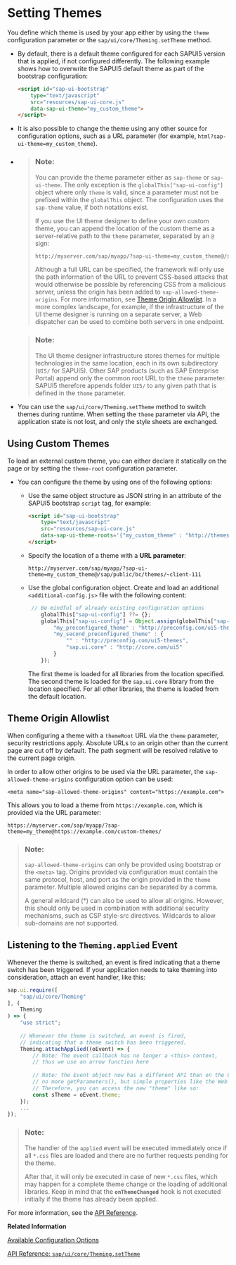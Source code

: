 <!-- loioe9fc648661d84ed89360bbec3ae02611 -->

# Setting Themes

You define which theme is used by your app either by using the `theme` configuration parameter or the `sap/ui/core/Theming.setTheme` method.

-   By default, there is a default theme configured for each SAPUI5 version that is applied, if not configured differently. The following example shows how to overwrite the SAPUI5 default theme as part of the bootstrap configuration:

    ```html
    <script id="sap-ui-bootstrap"
        type="text/javascript"
        src="resources/sap-ui-core.js"
        data-sap-ui-theme="my_custom_theme">
    </script>
    ```

-   It is also possible to change the theme using any other source for configuration options, such as a URL parameter \(for example, `html?sap-ui-theme=my_custom_theme`\).

-   > ### Note:  
    > You can provide the theme parameter either as `sap-theme` or `sap-ui-theme`. The only exception is the `globalThis["sap-ui-config"]` object where only `theme` is valid, since a parameter must not be prefixed within the `globalThis` object. The configuration uses the `sap-theme` value, if both notations exist.
    > 
    > If you use the UI theme designer to define your own custom theme, you can append the location of the custom theme as a server-relative path to the `theme` parameter, separated by an `@` sign:
    > 
    > ```html
    > http://myserver.com/sap/myapp/?sap-ui-theme=my_custom_theme@/sap/public/bc/themes/~client-111
    > ```
    > 
    > Although a full URL can be specified, the framework will only use the path information of the URL to prevent CSS-based attacks that would otherwise be possible by referencing CSS from a malicious server, unless the origin has been added to `sap-allowed-theme-origins`. For more information, see [Theme Origin Allowlist](setting-themes-e9fc648.md#loioe9fc648661d84ed89360bbec3ae02611__section_TOA). In a more complex landscape, for example, if the infrastructure of the UI theme designer is running on a separate server, a Web dispatcher can be used to combine both servers in one endpoint.

    > ### Note:  
    > The UI theme designer infrastructure stores themes for multiple technologies in the same location, each in its own subdirectory \(`UI5/` for SAPUI5\). Other SAP products \(such as SAP Enterprise Portal\) append only the common root URL to the `theme` parameter. SAPUI5 therefore appends folder `UI5/` to any given path that is defined in the `theme` parameter.

-   You can use the `sap/ui/core/Theming.setTheme` method to switch themes during runtime. When setting the `theme` parameter via API, the application state is not lost, and only the style sheets are exchanged.




## Using Custom Themes

To load an external custom theme, you can either declare it statically on the page or by setting the `theme-root` configuration parameter.

-   You can configure the theme by using one of the following options:

    -   Use the same object structure as JSON string in an attribute of the SAPUI5 bootstrap `script` tag, for example:

        ```html
        <script id="sap-ui-bootstrap" 
        	type="text/javascript"
        	src="resources/sap-ui-core.js"
        	data-sap-ui-theme-roots='{"my_custom_theme" : "http://themes.org/ui5"}'>
        </script>
        ```

    -   Specify the location of a theme with a **URL parameter**:

        ```
        http://myserver.com/sap/myapp/?sap-ui-theme=my_custom_theme@/sap/public/bc/themes/~client-111
        ```

    -   Use the global configuration object. Create and load an additional `<additional-config.js>` file with the following content:

        ```js
         // Be mindful of already existing configuration options
            globalThis["sap-ui-config"] ??= {};
            globalThis["sap-ui-config"] = Object.assign(globalThis["sap-ui-config"]["theme-roots"] || {}, {
                "my_preconfigured_theme" : "http://preconfig.com/ui5-themes",
                "my_second_preconfigured_theme" : {
                    "" : "http://preconfig.com/ui5-themes",
                    "sap.ui.core" : "http://core.com/ui5"
                }
            });
        ```

        The first theme is loaded for all libraries from the location specified. The second theme is loaded for the `sap.ui.core` library from the location specified. For all other libraries, the theme is loaded from the default location.





<a name="loioe9fc648661d84ed89360bbec3ae02611__section_TOA"/>

## Theme Origin Allowlist

When configuring a theme with a `themeRoot` URL via the `theme` parameter, security restrictions apply. Absolute URLs to an origin other than the current page are cut off by default. The path segment will be resolved relative to the current page origin.

In order to allow other origins to be used via the URL parameter, the `sap-allowed-theme-origins` configuration option can be used:

`<meta name="sap-allowed-theme-origins" content="https://example.com">`

This allows you to load a theme from `https://example.com`, which is provided via the URL parameter:

`https://myserver.com/sap/myapp/?sap-theme=my_theme@https://example.com/custom-themes/`

> ### Note:  
> `sap-allowed-theme-origins` can only be provided using bootstrap or the `<meta>` tag. Origins provided via configuration must contain the same protocol, host, and port as the origin provided in the `theme` parameter. Multiple allowed origins can be separated by a comma.
> 
> A general wildcard \(\*\) can also be used to allow all origins. However, this should only be used in combination with additional security mechanisms, such as CSP style-src directives. Wildcards to allow sub-domains are not supported.



## Listening to the `Theming.applied` Event

Whenever the theme is switched, an event is fired indicating that a theme switch has been triggered. If your application needs to take theming into consideration, attach an event handler, like this:

```js
sap.ui.require([
    "sap/ui/core/Theming"
], (
    Theming
) => {
    "use strict";
     
    // Whenever the theme is switched, an event is fired,
    // indicating that a theme switch has been triggered.
    Theming.attachApplied((oEvent) => {
        // Note: The event callback has no longer a <this> context,
        // thus we use an arrow function here
 
        // Note: the Event object now has a different API than on the Core facade:
        // no more getParameters(), but simple properties like the Web API events.
        // Therefore, you can access the new "theme" like so:
        const sTheme = oEvent.theme;
    });
    ...
});
```

> ### Note:  
> The handler of the `applied` event will be executed immediately once if all `*.css` files are loaded and there are no further requests pending for the theme.
> 
> After that, it will only be executed in case of new `*.css` files, which may happen for a complete theme change or the loading of additional libraries. Keep in mind that the **`onThemeChanged`** hook is not executed initially if the theme has already been applied.

For more information, see the [API Reference](https://ui5.sap.com/#/api/module:sap/ui/core/Theming%23events/applied).

**Related Information**  


[Available Configuration Options](configuration-of-the-sapui5-runtime-91f08de.md#loio91f08de06f4d1014b6dd926db0e91070__section_ACO)

[API Reference: `sap/ui/core/Theming.setTheme`](https://ui5.sap.com/#/api/module:sap/ui/core/Theming%23methods/sap/ui/core/Theming.setTheme)

